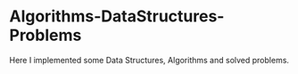 # Algorithms-DataStructures-Problems
Here I implemented some Data Structures, Algorithms and solved problems.
